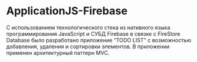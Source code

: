 # ApplicationJS-Firebase
С использованием технологического стека из нативного языка программирования JavaScript и СУБД Firebase в связке с FireStore Database было разработано приложение “TODO LIST” с возможностью добавления, удаления и сортировки элементов. В приложении применен архитектурный паттерн MVC.
